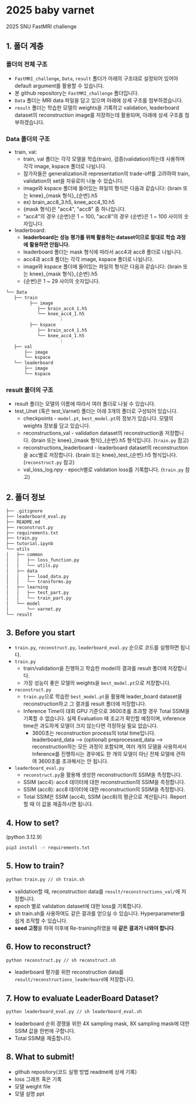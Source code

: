 # 2025 baby varnet
2025 SNU FastMRI challenge

## 1. 폴더 계층

### 폴더의 전체 구조
* `FastMRI_challenge`, `Data`, `result` 폴더가 아래의 구조대로 설정되어 있어야 default argument를 활용할 수 있습니다.
* 본 github repository는 `FastMRI_challenge` 폴더입니다.
* `Data` 폴더는 MRI data 파일을 담고 있으며 아래에 상세 구조를 첨부하겠습니다.
* `result` 폴더는 학습한 모델의 weights을 기록하고 validation, leaderboard dataset의 reconstruction image를 저장하는데 활용되며, 아래에 상세 구조를 첨부하겠습니다.

### Data 폴더의 구조
* train, val:
    * train, val 폴더는 각각 모델을 학습(train), 검증(validation)하는데 사용하며 각각 image, kspace 폴더로 나뉩니다.
    * 참가자들은 generalization과 representation의 trade-off를 고려하여 train, validation의 set을 자유로이 나눌 수 있습니다.
    * image와 kspace 폴더에 들어있는 파일의 형식은 다음과 같습니다: {brain 또는 knee}\_{mask 형식}\_{순번}.h5
    * ex) brain_acc8_3.h5, knee_acc4_10.h5  
    * {mask 형식}은 "acc4", "acc8" 중 하나입니다.
    * "acc4"의 경우 {순번}은 1 ~ 100, "acc8"의 경우 {순번}은 1 ~ 100 사이의 숫자입니다. 
* leaderboard:
   * **leaderboard는 성능 평가를 위해 활용하는 dataset이므로 절대로 학습 과정에 활용하면 안됩니다.**
   * leaderboard 폴더는 mask 형식에 따라서 acc4과 acc8 폴더로 나뉩니다.
   * acc4과 acc8 폴더는 각각 image, kspace 폴더로 나뉩니다.
   * image와 kspace 폴더에 들어있는 파일의 형식은 다음과 같습니다: {brain 또는 knee}\_{mask 형식}\_{순번}.h5
   * {순번}은 1 ~ 29 사이의 숫자입니다. 
```bash
└── Data
   ├── train
         ├── image
            ├── brain_acc4_1.h5
            └── knee_acc4_1.h5
                     ⁞   
         ├── kspace
            ├── brain_acc4_1.h5
            └── knee_acc4_1.h5
                     ⁞
   ├── val
       ├── image
       └── kspace
   └── leaderboard
       ├── image
       └── kspace
```

### result 폴더의 구조
* result 폴더는 모델의 이름에 따라서 여러 폴더로 나뉠 수 있습니다.
* test_Unet (혹은 test_Varnet) 폴더는 아래 3개의 폴더로 구성되어 있습니다.
  * checkpoints - `model.pt`, `best_model.pt`의 정보가 있습니다. 모델의 weights 정보를 담고 있습니다.
  * reconstructions_val - validation dataset의 reconstruction을 저장합니다. {brain 또는 knee}\_{mask 형식}\_{순번}.h5 형식입니다. (```train.py``` 참고)
  * reconstructions_leaderboard - leaderboard dataset의 reconstruction을 acc별로 저장합니다. {brain 또는 knee}\_test\_{순번}.h5 형식입니다. (```reconstruct.py``` 참고)
  * val_loss_log.npy - epoch별로 validation loss를 기록합니다. (```train.py``` 참고)

## 2. 폴더 정보

```bash
├── .gitignore
├── leaderboard_eval.py
├── README.md
├── reconstruct.py
├── requirements.txt
├── train.py
├── tutorial.ipynb
└── utils
│   ├── common
│   │   ├── loss_function.py
│   │   └── utils.py
│   ├── data
│   │   ├── load_data.py
│   │   └── transforms.py
│   ├── learning
│   │   ├── test_part.py
│   │   └── train_part.py
│   └── model
│       └── varnet.py
└── result
```

## 3. Before you start
* ```train.py```, ```reconstruct.py```, ```leaderboard_eval.py``` 순으로 코드를 실행하면 됩니다.
* ```train.py```
   * train/validation을 진행하고 학습한 model의 결과를 result 폴더에 저장합니다.
   * 가장 성능이 좋은 모델의 weights을 ```best_model.pt```으로 저장합니다. 
* ```reconstruct.py```
   * ```train.py```으로 학습한 ```best_model.pt```을 활용해 leader_board dataset을 reconstruction하고 그 결과를 result 폴더에 저장합니다.
   * Inference Time이 대회 GPU 기준으로 3600초를 초과할 경우 Total SSIM을 기록할 수 없습니다. 실제 Evaluation 때 조교가 확인할 예정이며, inference time은 과도하게 모델이 크지 않는다면 걱정하실 필요 없습니다.
      * 3600초는 reconstruction process의 total time입니다. leaderboard_data --> (optional) preprocessed_data --> reconstruction하는 모든 과정이 포함되며, 여러 개의 모델을 사용하셔서 Inference를 진행하시는 경우에도 한 개의 모델이 아닌 전체 모델에 관하여 3600초를 초과해서는 안 됩니다.
* ```leaderboard_eval.py```
   * ```reconstruct.py```을 활용해 생성한 reconstruction의 SSIM을 측정합니다.
   * SSIM (acc4): acc4 데이터에 대한 reconstruction의 SSIM을 측정합니다.
   * SSIM (acc8): acc8 데이터에 대한 reconstruction의 SSIM을 측정합니다.
   * Total SSIM은 SSIM (acc4), SSIM (acc8)의 평균으로 계산됩니다. Report할 때 이 값을 제출하시면 됩니다.

## 4. How to set?
(python 3.12.9)
```bash
pip3 install -r requirements.txt
```

## 5. How to train?
```bash
python train.py // sh train.sh
```
- validation할 때, reconstruction data를 ```result/reconstructions_val/```에 저장합니다.
- epoch 별로 validation dataset에 대한 loss를 기록합니다.
- sh train.sh를 사용하여도 같은 결과를 얻으실 수 있습니다. Hyperparameter를 쉽게 조작할 수 있습니다.
- **seed 고정**을 하여 이후에 Re-training하였을 때 **같은 결과가 나와야 합니다**.

## 6. How to reconstruct?
```bash
python reconstruct.py // sh reconstruct.sh
```
- leaderboard 평가를 위한 reconstruction data를 ```result/reconstructions_leaderboard```에 저장합니다.

## 7. How to evaluate LeaderBoard Dataset?
```bash
python leaderboard_eval.py // sh leaderboard_eval.sh
```
- leaderboard 순위 경쟁을 위한 4X sampling mask, 8X sampling mask에 대한 SSIM 값을 한번에 구합니다.
- Total SSIM을 제출합니다.

## 8. What to submit!
- github repository(코드 실행 방법 readme에 상세 기록)
- loss 그래프 혹은 기록
- 모델 weight file
- 모델 설명 ppt
